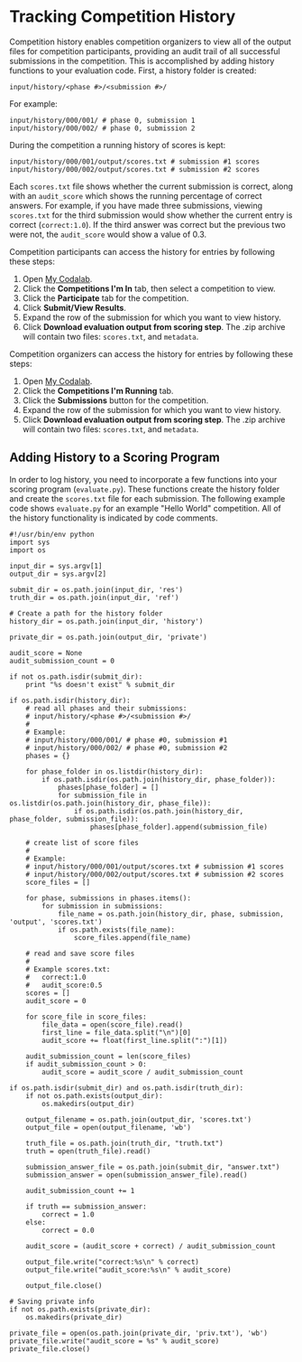 # Tracking Competition History
Competition history enables competition organizers to view all of the output files for competition participants, providing an audit trail of all successful submissions in the competition. This is accomplished by adding history functions to your evaluation code. First, a history folder is created:

```
input/history/<phase #>/<submission #>/
```
For example:

```
input/history/000/001/ # phase 0, submission 1
input/history/000/002/ # phase 0, submission 2
```

During the competition a running history of scores is kept:

```
input/history/000/001/output/scores.txt # submission #1 scores
input/history/000/002/output/scores.txt # submission #2 scores
```

Each `scores.txt` file shows whether the current submission is correct, along with an `audit_score` which shows the running percentage of correct answers. For example, if you have made three submissions, viewing `scores.txt` for the third submission would show whether the current entry is correct (`correct:1.0`). If the third answer was correct but the previous two were not, the `audit_score` would show a value of 0.3.

Competition participants can access the history for entries by following these steps:

1. Open [My Codalab](http://www.codalab.org/my).
1. Click the **Competitions I'm In** tab, then select a competition to view.
1. Click the **Participate** tab for the competition.
1. Click **Submit/View Results**.
1. Expand the row of the submission for which you want to view history.
1. Click **Download evaluation output from scoring step**. The .zip archive will contain two files: `scores.txt`, and `metadata`.

Competition organizers can access the history for entries by following these steps:

1. Open [My Codalab](http://www.codalab.org/my).
1. Click the **Competitions I'm Running** tab.
1. Click the **Submissions** button for the competition.
1. Expand the row of the submission for which you want to view history.
1. Click **Download evaluation output from scoring step**. The .zip archive will contain two files: `scores.txt`, and `metadata`.

## Adding History to a Scoring Program
In order to log history, you need to incorporate a few functions into your scoring program (`evaluate.py`). These functions create the history folder and create the `scores.txt` file for each submission. The following example code shows `evaluate.py` for an example "Hello World" competition. All of the history functionality is indicated by code comments.

```
#!/usr/bin/env python
import sys
import os

input_dir = sys.argv[1]
output_dir = sys.argv[2]

submit_dir = os.path.join(input_dir, 'res')
truth_dir = os.path.join(input_dir, 'ref')

# Create a path for the history folder
history_dir = os.path.join(input_dir, 'history')

private_dir = os.path.join(output_dir, 'private')

audit_score = None
audit_submission_count = 0

if not os.path.isdir(submit_dir):
    print "%s doesn't exist" % submit_dir

if os.path.isdir(history_dir):
    # read all phases and their submissions:
    # input/history/<phase #>/<submission #>/
    #
    # Example:
    # input/history/000/001/ # phase #0, submission #1
    # input/history/000/002/ # phase #0, submission #2
    phases = {}

    for phase_folder in os.listdir(history_dir):
        if os.path.isdir(os.path.join(history_dir, phase_folder)):
            phases[phase_folder] = []
            for submission_file in os.listdir(os.path.join(history_dir, phase_file)):
                if os.path.isdir(os.path.join(history_dir, phase_folder, submission_file)):
                    phases[phase_folder].append(submission_file)

    # create list of score files
    #
    # Example:
    # input/history/000/001/output/scores.txt # submission #1 scores
    # input/history/000/002/output/scores.txt # submission #2 scores
    score_files = []

    for phase, submissions in phases.items():
        for submission in submissions:
            file_name = os.path.join(history_dir, phase, submission, 'output', 'scores.txt')
            if os.path.exists(file_name):
                score_files.append(file_name)

    # read and save score files
    #
    # Example scores.txt:
    #   correct:1.0
    #   audit_score:0.5
    scores = []
    audit_score = 0

    for score_file in score_files:
        file_data = open(score_file).read()
        first_line = file_data.split("\n")[0]
        audit_score += float(first_line.split(":")[1])

    audit_submission_count = len(score_files)
    if audit_submission_count > 0:
        audit_score = audit_score / audit_submission_count

if os.path.isdir(submit_dir) and os.path.isdir(truth_dir):
    if not os.path.exists(output_dir):
        os.makedirs(output_dir)

    output_filename = os.path.join(output_dir, 'scores.txt')
    output_file = open(output_filename, 'wb')

    truth_file = os.path.join(truth_dir, "truth.txt")
    truth = open(truth_file).read()

    submission_answer_file = os.path.join(submit_dir, "answer.txt")
    submission_answer = open(submission_answer_file).read()

    audit_submission_count += 1

    if truth == submission_answer:
        correct = 1.0
    else:
        correct = 0.0

    audit_score = (audit_score + correct) / audit_submission_count

    output_file.write("correct:%s\n" % correct)
    output_file.write("audit_score:%s\n" % audit_score)

    output_file.close()

# Saving private info
if not os.path.exists(private_dir):
    os.makedirs(private_dir)

private_file = open(os.path.join(private_dir, 'priv.txt'), 'wb')
private_file.write("audit_score = %s" % audit_score)
private_file.close()

```
